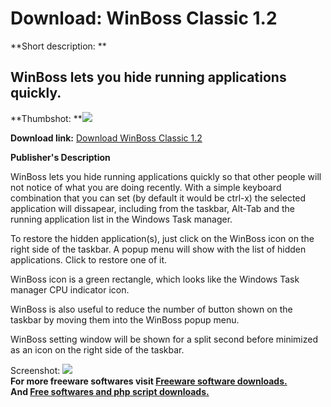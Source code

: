 # Download: WinBoss Classic 1.2

**Short description: **

## WinBoss lets you hide running applications quickly.

  
**Thumbshot: **![](http://www.freewarefiles.com/screenshot/winbossclassic_md.gif)   
  
**Download link:** [Download WinBoss Classic 1.2](http://freesoftwares.boysofts.com/WinBoss-Classic_program_21207.html)  
  

**Publisher's Description**  
  

WinBoss lets you hide running applications quickly so that other people will
not notice of what you are doing recently. With a simple keyboard combination
that you can set (by default it would be ctrl-x) the selected application will
dissapear, including from the taskbar, Alt-Tab and the running application
list in the Windows Task manager.

To restore the hidden application(s), just click on the WinBoss icon on the
right side of the taskbar. A popup menu will show with the list of hidden
applications. Click to restore one of it.

WinBoss icon is a green rectangle, which looks like the Windows Task manager
CPU indicator icon.

WinBoss is also useful to reduce the number of button shown on the taskbar by
moving them into the WinBoss popup menu.

WinBoss setting window will be shown for a split second before minimized as an
icon on the right side of the taskbar.

  
  
Screenshot: ![](http://www.freewarefiles.com/screenshot/winbossclassic.gif)  
**For more freeware softwares visit [Freeware software downloads.](http://freesoftwares.boysofts.com/)**   
**And [Free softwares and php script downloads.](http://www.boysofts.com/)**

